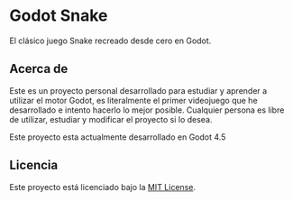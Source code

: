 # Godot Snake

El clásico juego Snake recreado desde cero en Godot.

## Acerca de

Este es un proyecto personal desarrollado para estudiar y aprender a utilizar el motor Godot, es literalmente el primer videojuego que he desarrollado e intento hacerlo lo mejor posible. Cualquier persona es libre de utilizar, estudiar y modificar el proyecto si lo desea.

Este proyecto esta actualmente desarrollado en Godot 4.5

## Licencia
Este proyecto está licenciado bajo la [MIT License](./LICENSE).